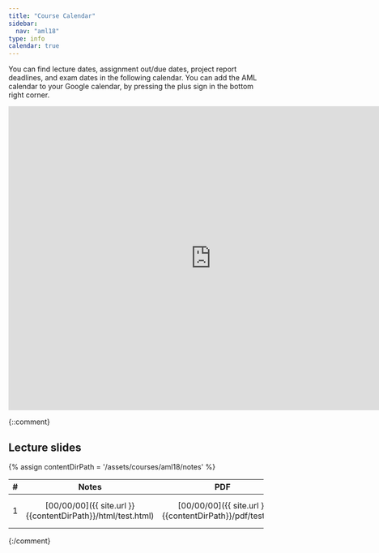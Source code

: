 ```yaml
---
title: "Course Calendar"
sidebar:
  nav: "aml18"
type: info
calendar: true
---
```

You can find lecture dates, assignment out/due dates, project report deadlines, and exam dates in the following calendar. 
You can add the AML calendar to your Google calendar, by pressing the plus sign in the bottom right corner. 

<div>
	<iframe src="https://calendar.google.com/calendar/embed?src=2g9o56s1i80shm91o0pt3de7v4%40group.calendar.google.com&ctz=America%2FNew_York" style="border: 0" width="800" height="600" frameborder="0" scrolling="no"></iframe>
</div> 

{::comment}
## Lecture slides
{% assign contentDirPath = '/assets/courses/aml18/notes' %}

| #| Notes                                                      | PDF                                                       | Content  
| -|:------------------------------------------------------:    | :--------------------------------------------------------:|-------:
| 1|[00/00/00]({{ site.url }}{{contentDirPath}}/html/test.html) | [00/00/00]({{ site.url }}{{contentDirPath}}/pdf/test.pdf) |Introduction and Logistic 

{:/comment}





